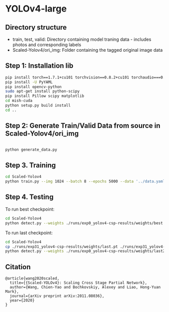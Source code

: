 # YOLOv4-large

## Directory structure
- train, test, valid: Directory containing model traning data - includes photos and corresponding labels
- Scaled-Yolov4/ori_img: Folder containing the tagged original image data

## Step 1: Installation lib

```bash
pip install torch==1.7.1+cu101 torchvision==0.8.2+cu101 torchaudio===0.7.2 -f https://download.pytorch.org/whl/torch_stable.html
pip install -U PyYAML
pip install opencv-python
sudo apt-get install python-scipy
pip install Pillow scipy matplotlib
cd mish-cuda
python setup.py build install
cd ..
```

## Step 2: Generate Train/Valid Data from source in Scaled-Yolov4/ori_img

```bash

python generate_data.py

```

## Step 3. Training

```bash
cd Scaled-Yolov4
python train.py --img 1024 --batch 8 --epochs 5000 --data '../data.yaml' --cfg ./models/yolov4-csp.yaml --weights '' --name yolov4-csp-results --cache
```

## Step 4. Testing

To run best checkpoint:
```bash
cd Scaled-Yolov4
python detect.py --weights ./runs/exp0_yolov4-csp-results/weights/best.pt --img 1024 --conf 0.1 --source ../test/images
```

To run last checkpoint:
```bash
cd Scaled-Yolov4
cp ./runs/exp31_yolov4-csp-results/weights/last.pt ./runs/exp31_yolov4-csp-results/weights/last2.pt 
python detect.py --weights ./runs/exp0_yolov4-csp-results/weights/last2.pt --img 1920 --conf 0.1 --source ../test/images
```

## Citation

```
@article{wang2020scaled,
  title={{Scaled-YOLOv4}: Scaling Cross Stage Partial Network},
  author={Wang, Chien-Yao and Bochkovskiy, Alexey and Liao, Hong-Yuan Mark},
  journal={arXiv preprint arXiv:2011.08036},
  year={2020}
}
```
